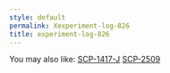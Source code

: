 ```yaml
---
style: default
permalink: Xexperiment-log-826
title: experiment-log-826
---
```

You may also like:
[SCP-1417-J](http://scp-wiki.net/scp-1417-j)
[SCP-2509](http://scp-wiki.net/scp-2509)